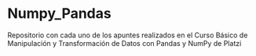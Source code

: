 # Numpy_Pandas
Repositorio con cada uno de los apuntes realizados en el Curso Básico de Manipulación y Transformación de Datos con Pandas y NumPy de Platzi
